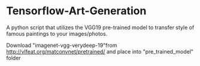 # Tensorflow-Art-Generation

A python script that utilizes the VGG19 pre-trained model to transfer style of famous paintings to your images/photos.

Download "imagenet-vgg-verydeep-19"from http://vlfeat.org/matconvnet/pretrained/ and place into "pre_trained_model" folder
